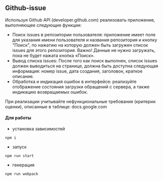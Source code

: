 ## Github-issue

Используя Github API (developer.github.com) реализовать приложение, выполняющее следующие функции:

- Поиск issues в репозитории пользователя: приложение имеет поле для указания имени пользователя и названия репозитория и кнопку "Поиск", по нажатию на которую должен быть загружен список issues для этого репозитория. Важно! Данные не нужно загружать, пока не будет нажата кнопка «Поиск». 
- Вывод списка issues: После того как поиск выполнен, список issues должен выводиться на странице, должна быть доступна следующая информация: номер issue, дата создания, заголовок, краткое описание.
- Обработка и индикация ошибок в интерфейсе: реализуйте отображение состояния загрузки обращений с сервера, а также индикацию возвращаемых ошибок.

При реализации учитывайте нефункциональные требования (критерии оценки), описанные в таблице: docs.google.com

#### Для работы

- установка зависимостей
```
npm i
```
- запуск
```
npm run start
```
- генерация
```
npm run webpack
```
